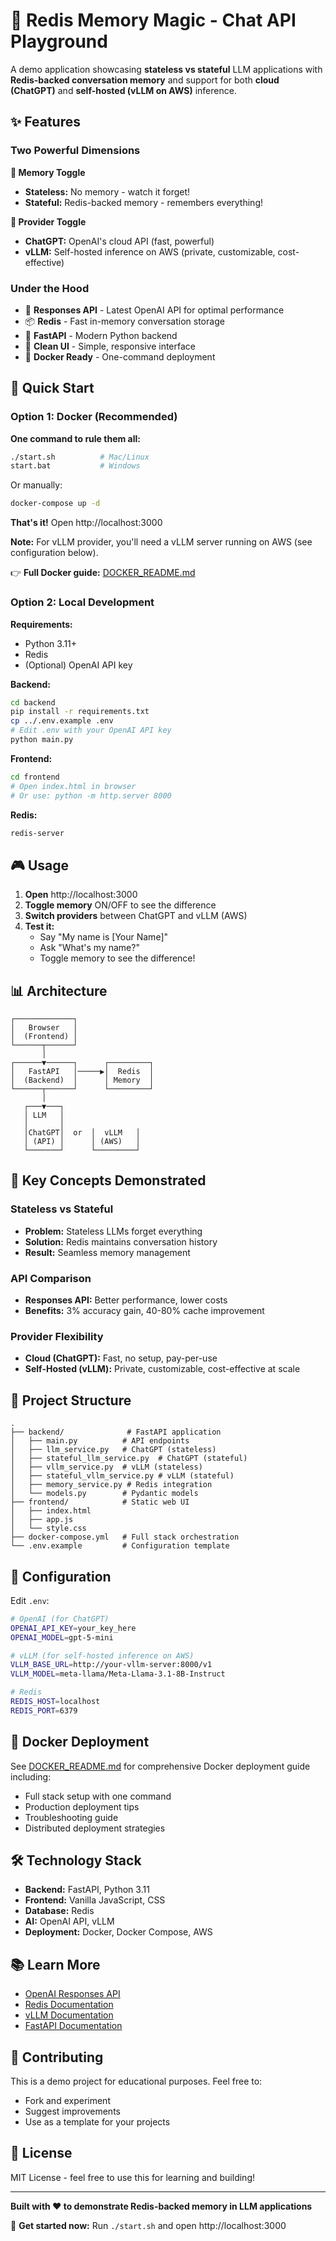# 🤖 Redis Memory Magic - Chat API Playground

A demo application showcasing **stateless vs stateful** LLM applications with **Redis-backed conversation memory** and support for both **cloud (ChatGPT)** and **self-hosted (vLLM on AWS)** inference.

## ✨ Features

### Two Powerful Dimensions

**💭 Memory Toggle**
- **Stateless:** No memory - watch it forget!
- **Stateful:** Redis-backed memory - remembers everything!

**🏢 Provider Toggle**
- **ChatGPT:** OpenAI's cloud API (fast, powerful)
- **vLLM:** Self-hosted inference on AWS (private, customizable, cost-effective)

### Under the Hood

- 🚀 **Responses API** - Latest OpenAI API for optimal performance
- 📦 **Redis** - Fast in-memory conversation storage
- 🎯 **FastAPI** - Modern Python backend
- 🎨 **Clean UI** - Simple, responsive interface
- 🐳 **Docker Ready** - One-command deployment

## 🚀 Quick Start

### Option 1: Docker (Recommended)

**One command to rule them all:**

```bash
./start.sh          # Mac/Linux
start.bat           # Windows
```

Or manually:

```bash
docker-compose up -d
```

**That's it!** Open http://localhost:3000

**Note:** For vLLM provider, you'll need a vLLM server running on AWS (see configuration below).

👉 **Full Docker guide:** [DOCKER_README.md](DOCKER_README.md)

### Option 2: Local Development

**Requirements:**
- Python 3.11+
- Redis
- (Optional) OpenAI API key

**Backend:**
```bash
cd backend
pip install -r requirements.txt
cp ../.env.example .env
# Edit .env with your OpenAI API key
python main.py
```

**Frontend:**
```bash
cd frontend
# Open index.html in browser
# Or use: python -m http.server 8000
```

**Redis:**
```bash
redis-server
```

## 🎮 Usage

1. **Open** http://localhost:3000
2. **Toggle memory** ON/OFF to see the difference
3. **Switch providers** between ChatGPT and vLLM (AWS)
4. **Test it:**
   - Say "My name is [Your Name]"
   - Ask "What's my name?"
   - Toggle memory to see the difference!

## 📊 Architecture

```
┌─────────────┐
│   Browser   │
│  (Frontend) │
└──────┬──────┘
       │
┌──────▼──────┐      ┌─────────┐
│   FastAPI   │─────▶│  Redis  │
│  (Backend)  │      │ Memory  │
└──────┬──────┘      └─────────┘
       │
   ┌───▼───┐
   │ LLM   │
   │       │
   │ChatGPT│  or  │  vLLM   │
   │ (API) │      │ (AWS)   │
   └───────┘      └─────────┘
```

## 🎯 Key Concepts Demonstrated

### Stateless vs Stateful
- **Problem:** Stateless LLMs forget everything
- **Solution:** Redis maintains conversation history
- **Result:** Seamless memory management

### API Comparison
- **Responses API:** Better performance, lower costs
- **Benefits:** 3% accuracy gain, 40-80% cache improvement

### Provider Flexibility
- **Cloud (ChatGPT):** Fast, no setup, pay-per-use
- **Self-Hosted (vLLM):** Private, customizable, cost-effective at scale

## 📁 Project Structure

```
.
├── backend/              # FastAPI application
│   ├── main.py          # API endpoints
│   ├── llm_service.py   # ChatGPT (stateless)
│   ├── stateful_llm_service.py  # ChatGPT (stateful)
│   ├── vllm_service.py  # vLLM (stateless)
│   ├── stateful_vllm_service.py # vLLM (stateful)
│   ├── memory_service.py # Redis integration
│   └── models.py        # Pydantic models
├── frontend/            # Static web UI
│   ├── index.html
│   ├── app.js
│   └── style.css
├── docker-compose.yml   # Full stack orchestration
└── .env.example         # Configuration template
```

## 🔧 Configuration

Edit `.env`:

```bash
# OpenAI (for ChatGPT)
OPENAI_API_KEY=your_key_here
OPENAI_MODEL=gpt-5-mini

# vLLM (for self-hosted inference on AWS)
VLLM_BASE_URL=http://your-vllm-server:8000/v1
VLLM_MODEL=meta-llama/Meta-Llama-3.1-8B-Instruct

# Redis
REDIS_HOST=localhost
REDIS_PORT=6379
```

## 🐳 Docker Deployment

See [DOCKER_README.md](DOCKER_README.md) for comprehensive Docker deployment guide including:
- Full stack setup with one command
- Production deployment tips
- Troubleshooting guide
- Distributed deployment strategies

## 🛠️ Technology Stack

- **Backend:** FastAPI, Python 3.11
- **Frontend:** Vanilla JavaScript, CSS
- **Database:** Redis
- **AI:** OpenAI API, vLLM
- **Deployment:** Docker, Docker Compose, AWS

## 📚 Learn More

- [OpenAI Responses API](https://platform.openai.com/docs/api-reference/responses)
- [Redis Documentation](https://redis.io/documentation)
- [vLLM Documentation](https://docs.vllm.ai/)
- [FastAPI Documentation](https://fastapi.tiangolo.com/)

## 🤝 Contributing

This is a demo project for educational purposes. Feel free to:
- Fork and experiment
- Suggest improvements
- Use as a template for your projects

## 📄 License

MIT License - feel free to use this for learning and building!

---

**Built with ❤️ to demonstrate Redis-backed memory in LLM applications**

🚀 **Get started now:** Run `./start.sh` and open http://localhost:3000
